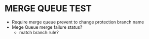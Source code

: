 # MERGE QUEUE TEST

- Require merge queue prevent to change protection branch name
- Mege Queue merge failure status?
  - match branch rule?
